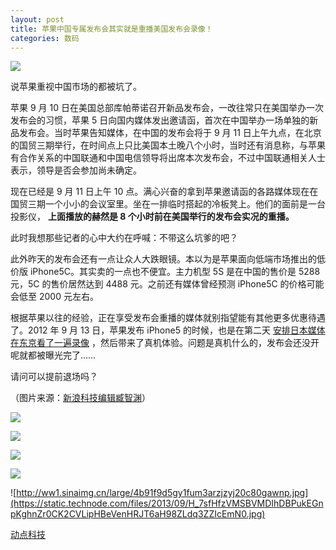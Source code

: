 ```yaml
---
layout: post
title: 苹果中国专属发布会其实就是重播美国发布会录像！
categories: 数码
---
```




![](http://ww1.sinaimg.cn/large/4b91f9d5gy1fum37tqvgej20c8096jue.jpg)

说苹果重视中国市场的都被坑了。

苹果 9 月 10 日在美国总部库帕蒂诺召开新品发布会，一改往常只在美国举办一次发布会的习惯，苹果 5 日向国内媒体发出邀请函，首次在中国举办一场单独的新品发布会。当时苹果告知媒体，在中国的发布会将于 9 月 11 日上午九点，在北京的国贸三期举行，在时间点上只比美国本土晚八个小时，当时还有消息称，与苹果有合作关系的中国联通和中国电信领导将出席本次发布会，不过中国联通相关人士表示，领导是否会参加尚未确定。

现在已经是 9 月 11 日上午 10 点。满心兴奋的拿到苹果邀请函的各路媒体现在在国贸三期一个小小的会议室里。坐在一排临时搭起的冷板凳上。他们的面前是一台投影仪， **上面播放的赫然是 8 个小时前在美国举行的发布会实况的重播。**

此时我想那些记者的心中大约在呼喊：不带这么坑爹的吧？

此外昨天的发布会还有一点让众人大跌眼镜。本以为是苹果面向低端市场推出的低价版 iPhone5C。其实卖的一点也不便宜。主力机型 5S 是在中国的售价是 5288 元，5C 的售价居然达到 4488 元。之前还有媒体曾经预测 iPhone5C 的价格可能会低至 2000 元左右。

根据苹果以往的经验，正在享受发布会重播的媒体就别指望能有其他更多优惠待遇了。2012 年 9 月 13 日，苹果发布 iPhone5 的时候，也是在第二天 [安排日本媒体在东京看了一遍录像](http://china.kyodonews.jp/news/2012/09/37473.html) ，然后带来了真机体验。问题是真机什么的，发布会还没开呢就都被曝光完了……

请问可以提前退场吗？

（图片来源：[新浪科技编辑臧智渊](http://tech.sina.com.cn/mobile/iphone5sliveblog/index.shtml)）

![](http://ww1.sinaimg.cn/large/4b91f9d5gy1fum389gr1jj20c8096tfe.jpg)

![](http://ww1.sinaimg.cn/large/4b91f9d5gy1fum38ox25aj20c809644m.jpg)

![](http://ww1.sinaimg.cn/large/4b91f9d5gy1fum39h158xj20c80gadpj.jpg)

![](http://ww1.sinaimg.cn/large/4b91f9d5gy1fum3a5ni1zj20c809679m.jpg)

![http://ww1.sinaimg.cn/large/4b91f9d5gy1fum3arzjzyj20c80gawnp.jpg](https://static.technode.com/files/2013/09/H_7sfHfzVMSBVMDIhDBPukEGnpKghnZr0CK2CVLipHBeVenHRJT6aH98ZLdq3ZZIcEmN0.jpg)

[动点科技](https://cn.technode.com/post/2013-09-11/apple-china-cheat/)